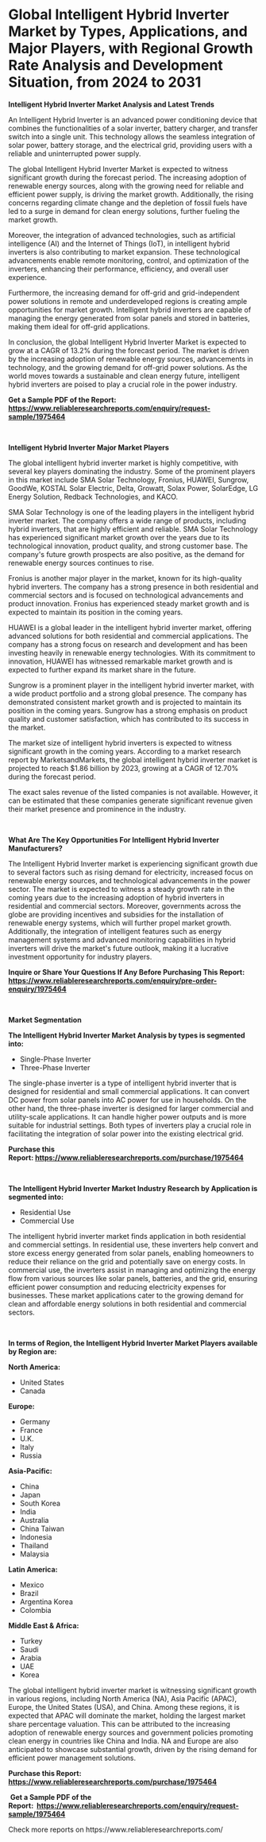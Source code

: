 <p><h1>Global Intelligent Hybrid Inverter Market by Types, Applications, and Major Players, with Regional Growth Rate Analysis and Development Situation, from 2024 to 2031</h1></p><p><strong>Intelligent Hybrid Inverter Market Analysis and Latest Trends</strong></p>
<p><p>An Intelligent Hybrid Inverter is an advanced power conditioning device that combines the functionalities of a solar inverter, battery charger, and transfer switch into a single unit. This technology allows the seamless integration of solar power, battery storage, and the electrical grid, providing users with a reliable and uninterrupted power supply.</p><p>The global Intelligent Hybrid Inverter Market is expected to witness significant growth during the forecast period. The increasing adoption of renewable energy sources, along with the growing need for reliable and efficient power supply, is driving the market growth. Additionally, the rising concerns regarding climate change and the depletion of fossil fuels have led to a surge in demand for clean energy solutions, further fueling the market growth.</p><p>Moreover, the integration of advanced technologies, such as artificial intelligence (AI) and the Internet of Things (IoT), in intelligent hybrid inverters is also contributing to market expansion. These technological advancements enable remote monitoring, control, and optimization of the inverters, enhancing their performance, efficiency, and overall user experience.</p><p>Furthermore, the increasing demand for off-grid and grid-independent power solutions in remote and underdeveloped regions is creating ample opportunities for market growth. Intelligent hybrid inverters are capable of managing the energy generated from solar panels and stored in batteries, making them ideal for off-grid applications.</p><p>In conclusion, the global Intelligent Hybrid Inverter Market is expected to grow at a CAGR of 13.2% during the forecast period. The market is driven by the increasing adoption of renewable energy sources, advancements in technology, and the growing demand for off-grid power solutions. As the world moves towards a sustainable and clean energy future, intelligent hybrid inverters are poised to play a crucial role in the power industry.</p></p>
<p><strong>Get a Sample PDF of the Report:&nbsp; <a href="https://www.reliableresearchreports.com/enquiry/request-sample/1975464">https://www.reliableresearchreports.com/enquiry/request-sample/1975464</a></strong></p>
<p>&nbsp;</p>
<p><strong>Intelligent Hybrid Inverter Major Market Players</strong></p>
<p><p>The global intelligent hybrid inverter market is highly competitive, with several key players dominating the industry. Some of the prominent players in this market include SMA Solar Technology, Fronius, HUAWEI, Sungrow, GoodWe, KOSTAL Solar Electric, Delta, Growatt, Solax Power, SolarEdge, LG Energy Solution, Redback Technologies, and KACO.</p><p>SMA Solar Technology is one of the leading players in the intelligent hybrid inverter market. The company offers a wide range of products, including hybrid inverters, that are highly efficient and reliable. SMA Solar Technology has experienced significant market growth over the years due to its technological innovation, product quality, and strong customer base. The company's future growth prospects are also positive, as the demand for renewable energy sources continues to rise.</p><p>Fronius is another major player in the market, known for its high-quality hybrid inverters. The company has a strong presence in both residential and commercial sectors and is focused on technological advancements and product innovation. Fronius has experienced steady market growth and is expected to maintain its position in the coming years.</p><p>HUAWEI is a global leader in the intelligent hybrid inverter market, offering advanced solutions for both residential and commercial applications. The company has a strong focus on research and development and has been investing heavily in renewable energy technologies. With its commitment to innovation, HUAWEI has witnessed remarkable market growth and is expected to further expand its market share in the future.</p><p>Sungrow is a prominent player in the intelligent hybrid inverter market, with a wide product portfolio and a strong global presence. The company has demonstrated consistent market growth and is projected to maintain its position in the coming years. Sungrow has a strong emphasis on product quality and customer satisfaction, which has contributed to its success in the market.</p><p>The market size of intelligent hybrid inverters is expected to witness significant growth in the coming years. According to a market research report by MarketsandMarkets, the global intelligent hybrid inverter market is projected to reach $1.86 billion by 2023, growing at a CAGR of 12.70% during the forecast period.</p><p>The exact sales revenue of the listed companies is not available. However, it can be estimated that these companies generate significant revenue given their market presence and prominence in the industry.</p></p>
<p>&nbsp;</p>
<p><strong>What Are The Key Opportunities For Intelligent Hybrid Inverter Manufacturers?</strong></p>
<p><p>The Intelligent Hybrid Inverter market is experiencing significant growth due to several factors such as rising demand for electricity, increased focus on renewable energy sources, and technological advancements in the power sector. The market is expected to witness a steady growth rate in the coming years due to the increasing adoption of hybrid inverters in residential and commercial sectors. Moreover, governments across the globe are providing incentives and subsidies for the installation of renewable energy systems, which will further propel market growth. Additionally, the integration of intelligent features such as energy management systems and advanced monitoring capabilities in hybrid inverters will drive the market's future outlook, making it a lucrative investment opportunity for industry players.</p></p>
<p><strong>Inquire or Share Your Questions If Any Before Purchasing This Report: <a href="https://www.reliableresearchreports.com/enquiry/pre-order-enquiry/1975464">https://www.reliableresearchreports.com/enquiry/pre-order-enquiry/1975464</a></strong></p>
<p>&nbsp;</p>
<p><strong>Market Segmentation</strong></p>
<p><strong>The Intelligent Hybrid Inverter Market Analysis by types is segmented into:</strong></p>
<p><ul><li>Single-Phase Inverter</li><li>Three-Phase Inverter</li></ul></p>
<p><p>The single-phase inverter is a type of intelligent hybrid inverter that is designed for residential and small commercial applications. It can convert DC power from solar panels into AC power for use in households. On the other hand, the three-phase inverter is designed for larger commercial and utility-scale applications. It can handle higher power outputs and is more suitable for industrial settings. Both types of inverters play a crucial role in facilitating the integration of solar power into the existing electrical grid.</p></p>
<p><strong>Purchase this Report:&nbsp;<a href="https://www.reliableresearchreports.com/purchase/1975464">https://www.reliableresearchreports.com/purchase/1975464</a></strong></p>
<p>&nbsp;</p>
<p><strong>The Intelligent Hybrid Inverter Market Industry Research by Application is segmented into:</strong></p>
<p><ul><li>Residential Use</li><li>Commercial Use</li></ul></p>
<p><p>The intelligent hybrid inverter market finds application in both residential and commercial settings. In residential use, these inverters help convert and store excess energy generated from solar panels, enabling homeowners to reduce their reliance on the grid and potentially save on energy costs. In commercial use, the inverters assist in managing and optimizing the energy flow from various sources like solar panels, batteries, and the grid, ensuring efficient power consumption and reducing electricity expenses for businesses. These market applications cater to the growing demand for clean and affordable energy solutions in both residential and commercial sectors.</p></p>
<p>&nbsp;</p>
<p><strong>In terms of Region, the Intelligent Hybrid Inverter Market Players available by Region are:</strong></p>
<p>
    <p> <strong> North America: </strong>
        <ul>
            <li>United States</li>
            <li>Canada</li>
        </ul>
        </p> 
    <p> <strong> Europe: </strong>
        <ul>
            <li>Germany</li>
            <li>France</li>
            <li>U.K.</li>
            <li>Italy</li>
            <li>Russia</li>
        </ul>
        </p> 
    <p> <strong> Asia-Pacific: </strong>
        <ul>
            <li>China</li>
            <li>Japan</li>
            <li>South Korea</li>
            <li>India</li>
            <li>Australia</li>
            <li>China Taiwan</li>
            <li>Indonesia</li>
            <li>Thailand</li>
            <li>Malaysia</li>
        </ul>
        </p> 
    <p> <strong> Latin America: </strong>
        <ul>
            <li>Mexico</li>
            <li>Brazil</li>
            <li>Argentina Korea</li>
            <li>Colombia</li>
        </ul>
        </p> 
    <p> <strong> Middle East & Africa: </strong>
        <ul>
            <li>Turkey</li>
            <li>Saudi</li>
            <li>Arabia</li>
            <li>UAE</li>
            <li>Korea</li>
        </ul>
    </p>
    </p>
<p><p>The global intelligent hybrid inverter market is witnessing significant growth in various regions, including North America (NA), Asia Pacific (APAC), Europe, the United States (USA), and China. Among these regions, it is expected that APAC will dominate the market, holding the largest market share percentage valuation. This can be attributed to the increasing adoption of renewable energy sources and government policies promoting clean energy in countries like China and India. NA and Europe are also anticipated to showcase substantial growth, driven by the rising demand for efficient power management solutions.</p></p>
<p><strong>Purchase this Report: <a href="https://www.reliableresearchreports.com/purchase/1975464">https://www.reliableresearchreports.com/purchase/1975464</a></strong></p>
<p>&nbsp;<strong>Get a Sample PDF of the Report:&nbsp;&nbsp;<a href="https://www.reliableresearchreports.com/enquiry/request-sample/1975464">https://www.reliableresearchreports.com/enquiry/request-sample/1975464</a></strong></p>
<p><strong></strong></p>
<p>Check more reports on https://www.reliableresearchreports.com/</p>